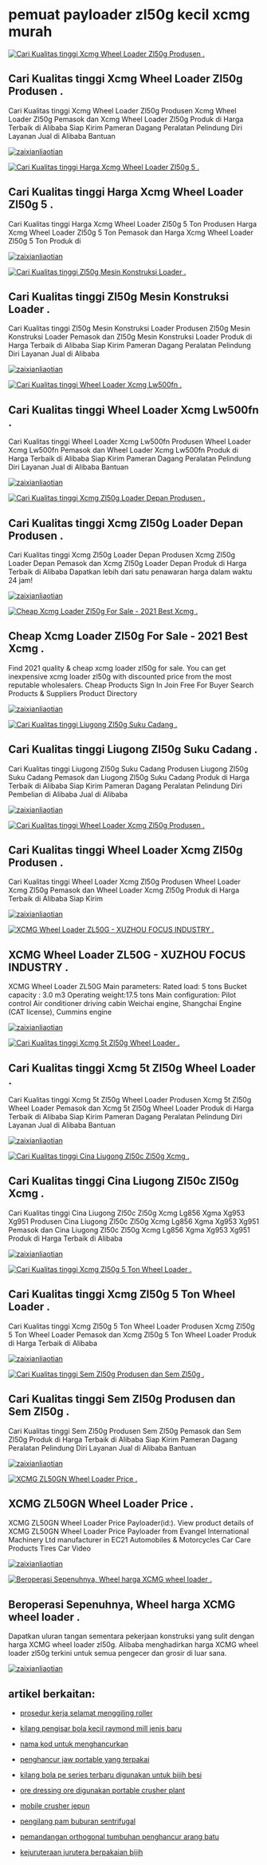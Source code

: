 # pemuat payloader zl50g kecil xcmg murah
<a href="https://mnn.zoosnet.net/LR/Chatpre.aspx?id=MNN94995150&p=https://topgrinding.com/" target="_blank">![Cari Kualitas tinggi Xcmg Wheel Loader Zl50g Produsen .](https://github.com/technlg/images/blob/main/54.jpg)</a>
## Cari Kualitas tinggi Xcmg Wheel Loader Zl50g Produsen .
Cari Kualitas tinggi Xcmg Wheel Loader Zl50g Produsen Xcmg Wheel Loader Zl50g Pemasok dan Xcmg Wheel Loader Zl50g Produk di Harga Terbaik di Alibaba Siap Kirim Pameran Dagang Peralatan Pelindung Diri Layanan Jual di Alibaba Bantuan
<a href="https://mnn.zoosnet.net/LR/Chatpre.aspx?id=MNN94995150&p=https://topgrinding.com/" target="_blank"><img src="https://github.com/technlg/images/raw/main/chat11.jpg" alt="zaixianliaotian"/></a><a href="//whatsapp.shibangsoft.com/WhatsApp.php" ><img src="https://github.com/technlg/images/raw/main/chat11.png" alt=""></a>
<a href="https://mnn.zoosnet.net/LR/Chatpre.aspx?id=MNN94995150&p=https://topgrinding.com/" target="_blank">![Cari Kualitas tinggi Harga Xcmg Wheel Loader Zl50g 5 .](https://github.com/technlg/images/blob/main/59.jpg)</a>
## Cari Kualitas tinggi Harga Xcmg Wheel Loader Zl50g 5 .
Cari Kualitas tinggi Harga Xcmg Wheel Loader Zl50g 5 Ton Produsen Harga Xcmg Wheel Loader Zl50g 5 Ton Pemasok dan Harga Xcmg Wheel Loader Zl50g 5 Ton Produk di
<a href="https://mnn.zoosnet.net/LR/Chatpre.aspx?id=MNN94995150&p=https://topgrinding.com/" target="_blank"><img src="https://github.com/technlg/images/raw/main/chat11.jpg" alt="zaixianliaotian"/></a><a href="//whatsapp.shibangsoft.com/WhatsApp.php" ><img src="https://github.com/technlg/images/raw/main/chat11.png" alt=""></a>
<a href="https://mnn.zoosnet.net/LR/Chatpre.aspx?id=MNN94995150&p=https://topgrinding.com/" target="_blank">![Cari Kualitas tinggi Zl50g Mesin Konstruksi Loader .](https://github.com/technlg/images/blob/main/44.jpg)</a>
## Cari Kualitas tinggi Zl50g Mesin Konstruksi Loader .
Cari Kualitas tinggi Zl50g Mesin Konstruksi Loader Produsen Zl50g Mesin Konstruksi Loader Pemasok dan Zl50g Mesin Konstruksi Loader Produk di Harga Terbaik di Alibaba Siap Kirim Pameran Dagang Peralatan Pelindung Diri Layanan Jual di Alibaba
<a href="https://mnn.zoosnet.net/LR/Chatpre.aspx?id=MNN94995150&p=https://topgrinding.com/" target="_blank"><img src="https://github.com/technlg/images/raw/main/chat11.jpg" alt="zaixianliaotian"/></a><a href="//whatsapp.shibangsoft.com/WhatsApp.php" ><img src="https://github.com/technlg/images/raw/main/chat11.png" alt=""></a>
<a href="https://mnn.zoosnet.net/LR/Chatpre.aspx?id=MNN94995150&p=https://topgrinding.com/" target="_blank">![Cari Kualitas tinggi Wheel Loader Xcmg Lw500fn .](https://github.com/technlg/images/blob/main/48.jpg)</a>
## Cari Kualitas tinggi Wheel Loader Xcmg Lw500fn .
Cari Kualitas tinggi Wheel Loader Xcmg Lw500fn Produsen Wheel Loader Xcmg Lw500fn Pemasok dan Wheel Loader Xcmg Lw500fn Produk di Harga Terbaik di Alibaba Siap Kirim Pameran Dagang Peralatan Pelindung Diri Layanan Jual di Alibaba Bantuan
<a href="https://mnn.zoosnet.net/LR/Chatpre.aspx?id=MNN94995150&p=https://topgrinding.com/" target="_blank"><img src="https://github.com/technlg/images/raw/main/chat11.jpg" alt="zaixianliaotian"/></a><a href="//whatsapp.shibangsoft.com/WhatsApp.php" ><img src="https://github.com/technlg/images/raw/main/chat11.png" alt=""></a>
<a href="https://mnn.zoosnet.net/LR/Chatpre.aspx?id=MNN94995150&p=https://topgrinding.com/" target="_blank">![Cari Kualitas tinggi Xcmg Zl50g Loader Depan Produsen .](https://github.com/technlg/images/blob/main/4.jpg)</a>
## Cari Kualitas tinggi Xcmg Zl50g Loader Depan Produsen .
Cari Kualitas tinggi Xcmg Zl50g Loader Depan Produsen Xcmg Zl50g Loader Depan Pemasok dan Xcmg Zl50g Loader Depan Produk di Harga Terbaik di Alibaba Dapatkan lebih dari satu penawaran harga dalam waktu 24 jam!
<a href="https://mnn.zoosnet.net/LR/Chatpre.aspx?id=MNN94995150&p=https://topgrinding.com/" target="_blank"><img src="https://github.com/technlg/images/raw/main/chat11.jpg" alt="zaixianliaotian"/></a><a href="//whatsapp.shibangsoft.com/WhatsApp.php" ><img src="https://github.com/technlg/images/raw/main/chat11.png" alt=""></a>
<a href="https://mnn.zoosnet.net/LR/Chatpre.aspx?id=MNN94995150&p=https://topgrinding.com/" target="_blank">![Cheap Xcmg Loader Zl50g For Sale - 2021 Best Xcmg .](https://github.com/technlg/images/blob/main/32.jpg)</a>
## Cheap Xcmg Loader Zl50g For Sale - 2021 Best Xcmg .
Find 2021 quality & cheap xcmg loader zl50g for sale. You can get inexpensive xcmg loader zl50g with discounted price from the most reputable wholesalers. Cheap Products Sign In Join Free For Buyer Search Products & Suppliers Product Directory 
<a href="https://mnn.zoosnet.net/LR/Chatpre.aspx?id=MNN94995150&p=https://topgrinding.com/" target="_blank"><img src="https://github.com/technlg/images/raw/main/chat11.jpg" alt="zaixianliaotian"/></a><a href="//whatsapp.shibangsoft.com/WhatsApp.php" ><img src="https://github.com/technlg/images/raw/main/chat11.png" alt=""></a>
<a href="https://mnn.zoosnet.net/LR/Chatpre.aspx?id=MNN94995150&p=https://topgrinding.com/" target="_blank">![Cari Kualitas tinggi Liugong Zl50g Suku Cadang .](https://github.com/technlg/images/blob/main/30.jpg)</a>
## Cari Kualitas tinggi Liugong Zl50g Suku Cadang .
Cari Kualitas tinggi Liugong Zl50g Suku Cadang Produsen Liugong Zl50g Suku Cadang Pemasok dan Liugong Zl50g Suku Cadang Produk di Harga Terbaik di Alibaba Siap Kirim Pameran Dagang Peralatan Pelindung Diri Pembelian di Alibaba Jual di Alibaba
<a href="https://mnn.zoosnet.net/LR/Chatpre.aspx?id=MNN94995150&p=https://topgrinding.com/" target="_blank"><img src="https://github.com/technlg/images/raw/main/chat11.jpg" alt="zaixianliaotian"/></a><a href="//whatsapp.shibangsoft.com/WhatsApp.php" ><img src="https://github.com/technlg/images/raw/main/chat11.png" alt=""></a>
<a href="https://mnn.zoosnet.net/LR/Chatpre.aspx?id=MNN94995150&p=https://topgrinding.com/" target="_blank">![Cari Kualitas tinggi Wheel Loader Xcmg Zl50g Produsen .](https://github.com/technlg/images/blob/main/41.jpg)</a>
## Cari Kualitas tinggi Wheel Loader Xcmg Zl50g Produsen .
Cari Kualitas tinggi Wheel Loader Xcmg Zl50g Produsen Wheel Loader Xcmg Zl50g Pemasok dan Wheel Loader Xcmg Zl50g Produk di Harga Terbaik di Alibaba Siap Kirim
<a href="https://mnn.zoosnet.net/LR/Chatpre.aspx?id=MNN94995150&p=https://topgrinding.com/" target="_blank"><img src="https://github.com/technlg/images/raw/main/chat11.jpg" alt="zaixianliaotian"/></a><a href="//whatsapp.shibangsoft.com/WhatsApp.php" ><img src="https://github.com/technlg/images/raw/main/chat11.png" alt=""></a>
<a href="https://mnn.zoosnet.net/LR/Chatpre.aspx?id=MNN94995150&p=https://topgrinding.com/" target="_blank">![XCMG Wheel Loader ZL50G - XUZHOU FOCUS INDUSTRY .](https://github.com/technlg/images/blob/main/16.jpg)</a>
## XCMG Wheel Loader ZL50G - XUZHOU FOCUS INDUSTRY .
XCMG Wheel Loader ZL50G Main parameters: Rated load: 5 tons Bucket capacity : 3.0 m3 Operating weight:17.5 tons Main configuration:  Pilot control  Air conditioner driving cabin  Weichai engine, Shangchai Engine (CAT license), Cummins engine 
<a href="https://mnn.zoosnet.net/LR/Chatpre.aspx?id=MNN94995150&p=https://topgrinding.com/" target="_blank"><img src="https://github.com/technlg/images/raw/main/chat11.jpg" alt="zaixianliaotian"/></a><a href="//whatsapp.shibangsoft.com/WhatsApp.php" ><img src="https://github.com/technlg/images/raw/main/chat11.png" alt=""></a>
<a href="https://mnn.zoosnet.net/LR/Chatpre.aspx?id=MNN94995150&p=https://topgrinding.com/" target="_blank">![Cari Kualitas tinggi Xcmg 5t Zl50g Wheel Loader .](https://github.com/technlg/images/blob/main/56.jpg)</a>
## Cari Kualitas tinggi Xcmg 5t Zl50g Wheel Loader .
Cari Kualitas tinggi Xcmg 5t Zl50g Wheel Loader Produsen Xcmg 5t Zl50g Wheel Loader Pemasok dan Xcmg 5t Zl50g Wheel Loader Produk di Harga Terbaik di Alibaba Siap Kirim Pameran Dagang Peralatan Pelindung Diri Layanan Jual di Alibaba Bantuan
<a href="https://mnn.zoosnet.net/LR/Chatpre.aspx?id=MNN94995150&p=https://topgrinding.com/" target="_blank"><img src="https://github.com/technlg/images/raw/main/chat11.jpg" alt="zaixianliaotian"/></a><a href="//whatsapp.shibangsoft.com/WhatsApp.php" ><img src="https://github.com/technlg/images/raw/main/chat11.png" alt=""></a>
<a href="https://mnn.zoosnet.net/LR/Chatpre.aspx?id=MNN94995150&p=https://topgrinding.com/" target="_blank">![Cari Kualitas tinggi Cina Liugong Zl50c Zl50g Xcmg .](https://github.com/technlg/images/blob/main/53.jpg)</a>
## Cari Kualitas tinggi Cina Liugong Zl50c Zl50g Xcmg .
Cari Kualitas tinggi Cina Liugong Zl50c Zl50g Xcmg Lg856 Xgma Xg953 Xg951 Produsen Cina Liugong Zl50c Zl50g Xcmg Lg856 Xgma Xg953 Xg951 Pemasok dan Cina Liugong Zl50c Zl50g Xcmg Lg856 Xgma Xg953 Xg951 Produk di Harga Terbaik di Alibaba
<a href="https://mnn.zoosnet.net/LR/Chatpre.aspx?id=MNN94995150&p=https://topgrinding.com/" target="_blank"><img src="https://github.com/technlg/images/raw/main/chat11.jpg" alt="zaixianliaotian"/></a><a href="//whatsapp.shibangsoft.com/WhatsApp.php" ><img src="https://github.com/technlg/images/raw/main/chat11.png" alt=""></a>
<a href="https://mnn.zoosnet.net/LR/Chatpre.aspx?id=MNN94995150&p=https://topgrinding.com/" target="_blank">![Cari Kualitas tinggi Xcmg Zl50g 5 Ton Wheel Loader .](https://github.com/technlg/images/blob/main/44.jpg)</a>
## Cari Kualitas tinggi Xcmg Zl50g 5 Ton Wheel Loader .
Cari Kualitas tinggi Xcmg Zl50g 5 Ton Wheel Loader Produsen Xcmg Zl50g 5 Ton Wheel Loader Pemasok dan Xcmg Zl50g 5 Ton Wheel Loader Produk di Harga Terbaik di Alibaba
<a href="https://mnn.zoosnet.net/LR/Chatpre.aspx?id=MNN94995150&p=https://topgrinding.com/" target="_blank"><img src="https://github.com/technlg/images/raw/main/chat11.jpg" alt="zaixianliaotian"/></a><a href="//whatsapp.shibangsoft.com/WhatsApp.php" ><img src="https://github.com/technlg/images/raw/main/chat11.png" alt=""></a>
<a href="https://mnn.zoosnet.net/LR/Chatpre.aspx?id=MNN94995150&p=https://topgrinding.com/" target="_blank">![Cari Kualitas tinggi Sem Zl50g Produsen dan Sem Zl50g .](https://github.com/technlg/images/blob/main/54.jpg)</a>
## Cari Kualitas tinggi Sem Zl50g Produsen dan Sem Zl50g .
Cari Kualitas tinggi Sem Zl50g Produsen Sem Zl50g Pemasok dan Sem Zl50g Produk di Harga Terbaik di Alibaba Siap Kirim Pameran Dagang Peralatan Pelindung Diri Layanan Jual di Alibaba Bantuan
<a href="https://mnn.zoosnet.net/LR/Chatpre.aspx?id=MNN94995150&p=https://topgrinding.com/" target="_blank"><img src="https://github.com/technlg/images/raw/main/chat11.jpg" alt="zaixianliaotian"/></a><a href="//whatsapp.shibangsoft.com/WhatsApp.php" ><img src="https://github.com/technlg/images/raw/main/chat11.png" alt=""></a>
<a href="https://mnn.zoosnet.net/LR/Chatpre.aspx?id=MNN94995150&p=https://topgrinding.com/" target="_blank">![XCMG ZL50GN Wheel Loader Price .](https://github.com/technlg/images/blob/main/5.jpg)</a>
## XCMG ZL50GN Wheel Loader Price .
XCMG ZL50GN Wheel Loader Price Payloader(id:). View product details of XCMG ZL50GN Wheel Loader Price Payloader from Evangel International Machinery Ltd manufacturer in EC21 Automobiles & Motorcycles Car Care Products Tires Car Video
<a href="https://mnn.zoosnet.net/LR/Chatpre.aspx?id=MNN94995150&p=https://topgrinding.com/" target="_blank"><img src="https://github.com/technlg/images/raw/main/chat11.jpg" alt="zaixianliaotian"/></a><a href="//whatsapp.shibangsoft.com/WhatsApp.php" ><img src="https://github.com/technlg/images/raw/main/chat11.png" alt=""></a>
<a href="https://mnn.zoosnet.net/LR/Chatpre.aspx?id=MNN94995150&p=https://topgrinding.com/" target="_blank">![Beroperasi Sepenuhnya, Wheel harga XCMG wheel loader .](https://github.com/technlg/images/blob/main/19.jpg)</a>
## Beroperasi Sepenuhnya, Wheel harga XCMG wheel loader .
Dapatkan uluran tangan sementara pekerjaan konstruksi yang sulit dengan harga XCMG wheel loader zl50g. Alibaba menghadirkan harga XCMG wheel loader zl50g terkini untuk semua pengecer dan grosir di luar sana.
<a href="https://mnn.zoosnet.net/LR/Chatpre.aspx?id=MNN94995150&p=https://topgrinding.com/" target="_blank"><img src="https://github.com/technlg/images/raw/main/chat11.jpg" alt="zaixianliaotian"/></a><a href="//whatsapp.shibangsoft.com/WhatsApp.php" ><img src="https://github.com/technlg/images/raw/main/chat11.png" alt=""></a>
## artikel berkaitan:
* [prosedur kerja selamat menggiling roller](prosedur%20kerja%20selamat%20menggiling%20roller.md)
* [kilang pengisar bola kecil raymond mill jenis baru](kilang%20pengisar%20bola%20kecil%20raymond%20mill%20jenis%20baru.md)
* [nama kod untuk menghancurkan](nama%20kod%20untuk%20menghancurkan.md)
* [penghancur jaw portable yang terpakai](penghancur%20jaw%20portable%20yang%20terpakai.md)
* [kilang bola pe series terbaru digunakan untuk bijih besi](kilang%20bola%20pe%20series%20terbaru%20digunakan%20untuk%20bijih%20besi.md)
* [ore dressing ore digunakan portable crusher plant](ore%20dressing%20ore%20digunakan%20portable%20crusher%20plant.md)
* [mobile crusher jepun](mobile%20crusher%20jepun.md)
* [pengilang pam buburan sentrifugal](pengilang%20pam%20buburan%20sentrifugal.md)
* [pemandangan orthogonal tumbuhan penghancur arang batu](pemandangan%20orthogonal%20tumbuhan%20penghancur%20arang%20batu.md)
* [kejuruteraan jurutera berpakaian bijih](kejuruteraan%20jurutera%20berpakaian%20bijih.md)
